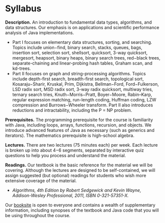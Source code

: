 Syllabus
=====
**Description.** An introduction to fundamental data types, algorithms, and data structures. Our emphasis is on applications and scientific performance analysis of Java implementations.

+ Part I focuses on elementary data structures, sorting, and searching. Topics include union−find, binary search, stacks, queues, bags, insertion sort, selection sort, shellsort, quicksort, 3-way quicksort, mergesort, heapsort, binary heaps, binary search trees, red−black trees, separate-chaining and linear-probing hash tables, Graham scan, and kd-trees.
+ Part II focuses on graph and string-processing algorithms. Topics include depth-first search, breadth-first search, topological sort, Kosaraju−Sharir, Kruskal, Prim, Dijkistra, Bellman−Ford, Ford−Fulkerson, LSD radix sort, MSD radix sort, 3-way radix quicksort, multiway tries, ternary search tries, Knuth−Morris−Pratt, Boyer−Moore, Rabin–Karp, regular expression matching, run-length coding, Huffman coding, LZW compression and Burrows−Wheeler transform. Part II also introduces reductions and intractability, including the P = NP problem.

**Prerequisites.** The programming prerequisite for the course is familiarity with Java, including loops, arrays, functions, recursion, and objects. We introduce advanced features of Java as necessary (such as generics and iterators). The mathematics prerequisite is high-school algebra.

**Lectures.** There are two lectures (75 minutes each) per week. Each lecture is broken up into about 4−6 segments, separated by interactive quiz questions to help you process and understand the material.

**Readings.** Our textbook is the basic reference for the material we will be covering. Although the lectures are designed to be self-contained, we will assign suggested (but optional) readings for students who wish more extensive coverage of the material.

+ *Algorithms, 4th Edition by Robert Sedgewick and Kevin Wayne, Addison-Wesley Professional, 2011, ISBN 0-321-57351-X.*

Our [booksite](https://algs4.cs.princeton.edu/home/) is open to everyone and contains a wealth of supplementary information, including synopses of the textbook and Java code that you will be using throughout the course.